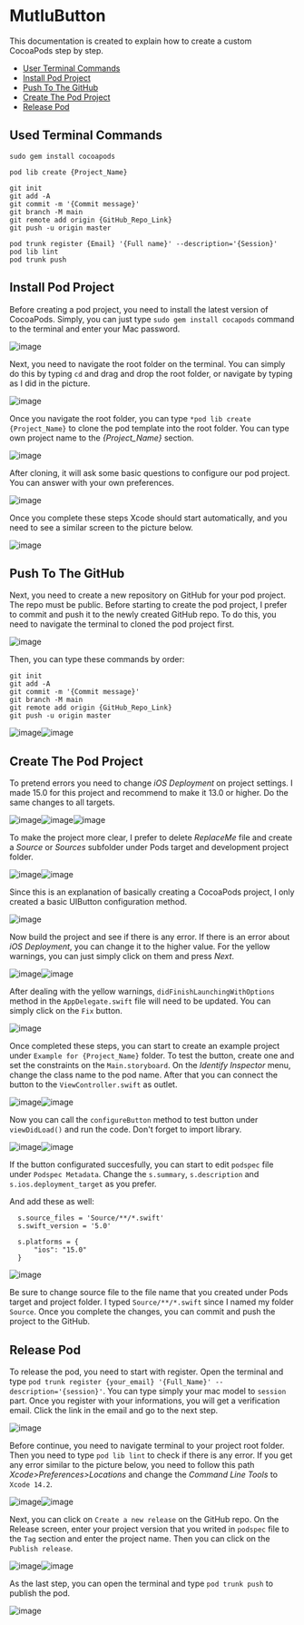 # MutluButton

This documentation is created to explain how to create a custom CocoaPods step by step.

- [User Terminal Commands](#used-terminal-commands)
- [Install Pod Project](#install-pod-project)
- [Push To The GitHub](#push-to-the-github)
- [Create The Pod Project](#create-the-pod-project)
- [Release Pod](#release-pod)


## Used Terminal Commands

```
sudo gem install cocoapods

pod lib create {Project_Name}

git init
git add -A
git commit -m '{Commit message}'
git branch -M main
git remote add origin {GitHub_Repo_Link}
git push -u origin master

pod trunk register {Email} '{Full name}' --description='{Session}'
pod lib lint
pod trunk push
```


## Install Pod Project

Before creating a pod project, you need to install the latest version of CocoaPods. Simply, you can just type `sudo gem install cocapods` command to the terminal and enter your Mac password.

![image](https://github.com/MutluClkn/MutluButton/blob/main/Documentation/SS_Docs/1.png)

Next, you need to navigate the root folder on the terminal. You can simply do this by typing `cd` and drag and drop the root folder, or navigate by typing as I did in the picture.

![image](https://github.com/MutluClkn/MutluButton/blob/main/Documentation/SS_Docs/2.png)

Once you navigate the root folder, you can type `*pod lib create {Project_Name}` to clone the pod template into the root folder. You can type own project name to the *{Project_Name}* section. 

![image](https://github.com/MutluClkn/MutluButton/blob/main/Documentation/SS_Docs/3.png)

After cloning, it will ask some basic questions to configure our pod project. You can answer with your own preferences.

![image](https://github.com/MutluClkn/MutluButton/blob/main/Documentation/SS_Docs/4.png)

Once you complete these steps Xcode should start automatically, and you need to see a similar screen to the picture below.

![image](https://github.com/MutluClkn/MutluButton/blob/main/Documentation/SS_Docs/5.png)



## Push To The GitHub

Next, you need to create a new repository on GitHub for your pod project. The repo must be public. Before starting to create the pod project, I prefer to commit and push it to the newly created GitHub repo. To do this, you need to navigate the terminal to cloned the pod project first.

![image](https://github.com/MutluClkn/MutluButton/blob/main/Documentation/SS_Docs/6.png)

Then, you can type these commands by order:

```
git init
git add -A
git commit -m '{Commit message}'
git branch -M main
git remote add origin {GitHub_Repo_Link}
git push -u origin master
```

![image](https://github.com/MutluClkn/MutluButton/blob/main/Documentation/SS_Docs/7.png)![image](https://github.com/MutluClkn/MutluButton/blob/main/Documentation/SS_Docs/9.png)



## Create The Pod Project

To pretend errors you need to change *iOS Deployment* on project settings. I made 15.0 for this project and recommend to make it 13.0 or higher. Do the same changes to all targets.

![image](https://github.com/MutluClkn/MutluButton/blob/main/Documentation/SS_Docs/14.png)![image](https://github.com/MutluClkn/MutluButton/blob/main/Documentation/SS_Docs/13.png)![image](https://github.com/MutluClkn/MutluButton/blob/main/Documentation/SS_Docs/15.png)

To make the project more clear, I prefer to delete *ReplaceMe* file and create a *Source* or *Sources* subfolder under Pods target and development project folder.

![image](https://github.com/MutluClkn/MutluButton/blob/main/Documentation/SS_Docs/10.png)![image](https://github.com/MutluClkn/MutluButton/blob/main/Documentation/SS_Docs/11.png)

Since this is an explanation of basically creating a CocoaPods project, I only created a basic UIButton configuration method.

![image](https://github.com/MutluClkn/MutluButton/blob/main/Documentation/SS_Docs/23.png)

Now build the project and see if there is any error. If there is an error about *iOS Deployment*, you can change it to the higher value. For the yellow warnings, you can just simply click on them and press *Next*.

![image](https://github.com/MutluClkn/MutluButton/blob/main/Documentation/SS_Docs/16.png)![image](https://github.com/MutluClkn/MutluButton/blob/main/Documentation/SS_Docs/17.png)

After dealing with the yellow warnings, `didFinishLaunchingWithOptions` method in the `AppDelegate.swift` file will need to be updated. You can simply click on the `Fix` button.

![image](https://github.com/MutluClkn/MutluButton/blob/main/Documentation/SS_Docs/19.png)

Once completed these steps, you can start to create an example project under `Example for {Project_Name}` folder. To test the button, create one and set the constraints on the `Main.storyboard`. On the *Identify Inspector* menu, change the class name to the pod name. After that you can connect the button to the `ViewController.swift` as outlet.

![image](https://github.com/MutluClkn/MutluButton/blob/main/Documentation/SS_Docs/24.png)![image](https://github.com/MutluClkn/MutluButton/blob/main/Documentation/SS_Docs/25.png)

Now you can call the `configureButton` method to test button under `viewDidLoad()` and run the code. Don't forget to import library.

![image](https://github.com/MutluClkn/MutluButton/blob/main/Documentation/SS_Docs/26.png)![image](https://github.com/MutluClkn/MutluButton/blob/main/Documentation/SS_Docs/27.png)

If the button configurated succesfully, you can start to edit `podspec` file under `Podspec Metadata`. Change the `s.summary`, `s.description` and `s.ios.deployment_target` as you prefer. 

And add these as well:

```
  s.source_files = 'Source/**/*.swift'
  s.swift_version = '5.0'

  s.platforms = {
      "ios": "15.0"
  }
```

![image](https://github.com/MutluClkn/MutluButton/blob/main/Documentation/SS_Docs/28.png)

Be sure to change source file to the file name that you created under Pods target and project folder. I typed `Source/**/*.swift` since I named my folder `Source`. Once you complete the changes, you can commit and push the project to the GitHub.



## Release Pod

To release the pod, you need to start with register. Open the terminal and type `pod trunk register {your_email} '{Full_Name}' --description='{session}'`. You can type simply your mac model to `session` part. Once you register with your informations, you will get a verification email. Click the link in the email and go to the next step.

![image](https://github.com/MutluClkn/MutluButton/blob/main/Documentation/SS_Docs/29.png)

Before continue, you need to navigate terminal to your project root folder. Then you need to type `pod lib lint` to check if there is any error. If you get any error similar to the picture below, you need to follow this path *Xcode>Preferences>Locations* and change the *Command Line Tools* to `Xcode 14.2`.

![image](https://github.com/MutluClkn/MutluButton/blob/main/Documentation/SS_Docs/30.png)![image](https://github.com/MutluClkn/MutluButton/blob/main/Documentation/SS_Docs/31.png)

Next, you can click on `Create a new release` on the GitHub repo. On the Release screen, enter your project version that you writed in `podspec` file to the `Tag` section and enter the project name. Then you can click on the `Publish release`.

![image](https://github.com/MutluClkn/MutluButton/blob/main/Documentation/SS_Docs/32.png)![image](https://github.com/MutluClkn/MutluButton/blob/main/Documentation/SS_Docs/33.png)

As the last step, you can open the terminal and type `pod trunk push` to publish the pod.

![image](https://github.com/MutluClkn/MutluButton/blob/main/Documentation/SS_Docs/34.png)
